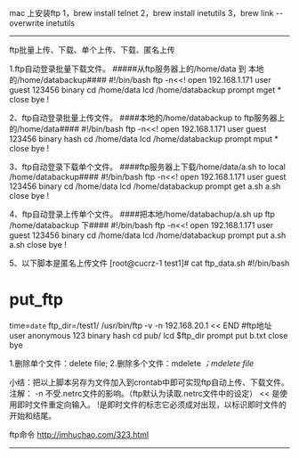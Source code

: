 mac 上安装ftp
1，brew install telnet 
2，brew install inetutils 
3，brew link --overwrite inetutils



---------------------------------------------------------------------------------------------------------------------

ftp批量上传、下载、单个上传、下载、匿名上传

1.ftp自动登录批量下载文件。
#####从ftp服务器上的/home/data 到 本地的/home/databackup####
#!/bin/bash
ftp -n<<!
open 192.168.1.171
user guest 123456
binary
cd /home/data
lcd /home/databackup
prompt
mget *
close
bye
!


2、ftp自动登录批量上传文件。
####本地的/home/databackup to ftp服务器上的/home/data####
#!/bin/bash
ftp -n<<!
open 192.168.1.171
user guest 123456
binary
hash
cd /home/data
lcd /home/databackup
prompt
mput *
close
bye
!

3、ftp自动登录下载单个文件。
####ftp服务器上下载/home/data/a.sh to local /home/databackup####
#!/bin/bash
ftp -n<<!
open 192.168.1.171
user guest 123456
binary
cd /home/data
lcd /home/databackup
prompt
get a.sh a.sh 
close
bye
!

4、ftp自动登录上传单个文件。
####把本地/home/databachup/a.sh up ftp /home/databackup 下####
#!/bin/bash
ftp -n<<!
open 192.168.1.171
user guest 123456
binary
cd /home/data
lcd /home/databackup
prompt
put a.sh a.sh 
close
bye
!

5、以下脚本是匿名上传文件
[root@cucrz-1 test1]# cat ftp_data.sh 
#!/bin/bash
# put_ftp
time=`date`
ftp_dir=/test1/
/usr/bin/ftp -v -n 192.168.20.1 << END   #ftp地址
user anonymous 123
binary
hash
cd pub/
lcd $ftp_dir
prompt
put b.txt
close
bye



1.删除单个文件：delete  file;
2.删除多个文件：mdelete *；mdelete   file* 


小结：把以上脚本另存为文件加入到crontab中即可实现ftp自动上传、下载文件。
注解：
-n 不受.netrc文件的影响。（ftp默认为读取.netrc文件中的设定）
<< 是使用即时文件重定向输入。
!是即时文件的标志它必须成对出现，以标识即时文件的开始和结尾。



ftp命令
http://imhuchao.com/323.html


---------------------------------------------------------------------------------------------------------------------







